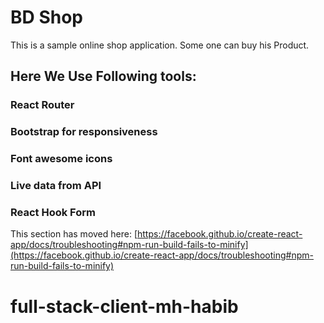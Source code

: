 # BD Shop

This is a sample online shop application. Some one can buy his Product.

## Here We Use Following tools: 
### React Router
### Bootstrap for responsiveness
### Font awesome icons 
### Live data from API
### React Hook Form




This section has moved here: [https://facebook.github.io/create-react-app/docs/troubleshooting#npm-run-build-fails-to-minify](https://facebook.github.io/create-react-app/docs/troubleshooting#npm-run-build-fails-to-minify)
# full-stack-client-mh-habib
